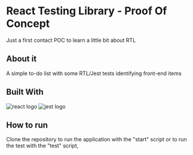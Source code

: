 # React Testing Library - Proof Of Concept

Just a first contact POC to learn a little bit about RTL

## About it

A simple to-do list with some RTL/Jest tests identifying front-end items

## Built With
<img src="https://img.shields.io/badge/React-20232A?style=for-the-badge&logo=react&logoColor=61DAFB" alt="react logo"/> <img src="https://img.shields.io/badge/Jest-C21325?style=for-the-badge&logo=jest&logoColor=white" alt="jest logo"/>

## How to run

Clone the repository to run the application with the "start" script or to run the test with the "test" script,
